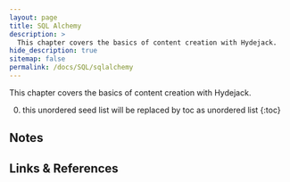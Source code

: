 ```yaml
---
layout: page
title: SQL Alchemy
description: >
  This chapter covers the basics of content creation with Hydejack.
hide_description: true
sitemap: false
permalink: /docs/SQL/sqlalchemy
---
```


This chapter covers the basics of content creation with Hydejack.

0. this unordered seed list will be replaced by toc as unordered list
{:toc}

## Notes



## Links & References